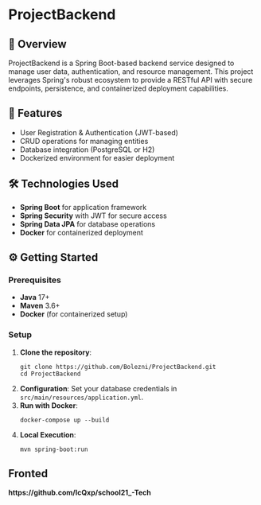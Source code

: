 
<h1>ProjectBackend</h1>

<h2>📜 Overview</h2>
<p>ProjectBackend is a Spring Boot-based backend service designed to manage user data, authentication, and resource management. This project leverages Spring's robust ecosystem to provide a RESTful API with secure endpoints, persistence, and containerized deployment capabilities.</p>

<h2>🚀 Features</h2>
<ul>
    <li>User Registration & Authentication (JWT-based)</li>
    <li>CRUD operations for managing entities</li>
    <li>Database integration (PostgreSQL or H2)</li>
    <li>Dockerized environment for easier deployment</li>
</ul>

<h2>🛠️ Technologies Used</h2>
<ul>
    <li><strong>Spring Boot</strong> for application framework</li>
    <li><strong>Spring Security</strong> with JWT for secure access</li>
    <li><strong>Spring Data JPA</strong> for database operations</li>
    <li><strong>Docker</strong> for containerized deployment</li>
</ul>

<h2>⚙️ Getting Started</h2>

<h3>Prerequisites</h3>
<ul>
    <li><strong>Java</strong> 17+</li>
    <li><strong>Maven</strong> 3.6+</li>
    <li><strong>Docker</strong> (for containerized setup)</li>
</ul>

<h3>Setup</h3>
<ol>
    <li><strong>Clone the repository</strong>:
        <pre><code>git clone https://github.com/Bolezni/ProjectBackend.git
cd ProjectBackend</code></pre>
    </li>
    <li><strong>Configuration</strong>: Set your database credentials in <code>src/main/resources/application.yml</code>.</li>
    <li><strong>Run with Docker</strong>:
        <pre><code>docker-compose up --build</code></pre>
    </li>
    <li><strong>Local Execution</strong>:
        <pre><code>mvn spring-boot:run</code></pre>
    </li>
</ol>

<h2>Fronted</h2>

<p><strong> https://github.com/IcQxp/school21_-Tech </strong></p>

</body>

